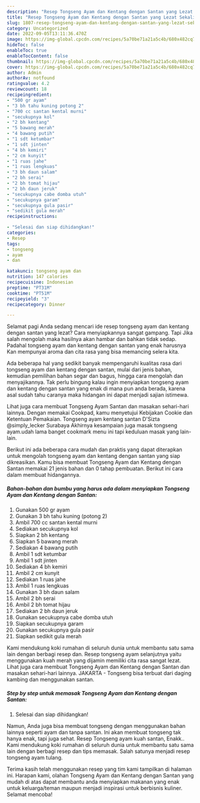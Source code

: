```yaml
---
description: "Resep Tongseng Ayam dan Kentang dengan Santan yang Lezat Sekali"
title: "Resep Tongseng Ayam dan Kentang dengan Santan yang Lezat Sekali"
slug: 1807-resep-tongseng-ayam-dan-kentang-dengan-santan-yang-lezat-sekali
category: Uncategorized
date: 2022-09-05T13:11:36.470Z
image: https://img-global.cpcdn.com/recipes/5a70be71a21a5c4b/680x482cq70/tongseng-ayam-dan-kentang-dengan-santan-foto-resep-utama.jpg
hideToc: false
enableToc: true
enableTocContent: false
thumbnail: https://img-global.cpcdn.com/recipes/5a70be71a21a5c4b/680x482cq70/tongseng-ayam-dan-kentang-dengan-santan-foto-resep-utama.jpg
cover: https://img-global.cpcdn.com/recipes/5a70be71a21a5c4b/680x482cq70/tongseng-ayam-dan-kentang-dengan-santan-foto-resep-utama.jpg
author: Admin
authorAv: notfound
ratingvalue: 4.2
reviewcount: 18
recipeingredient:
- "500 gr ayam"
- "3 bh tahu kuning potong 2"
- "700 cc santan kental murni"
- "secukupnya kol"
- "2 bh kentang"
- "5 bawang merah"
- "4 bawang putih"
- "1 sdt ketumbar"
- "1 sdt jinten"
- "4 bh kemiri"
- "2 cm kunyit"
- "1 ruas jahe"
- "1 ruas lengkuas"
- "3 bh daun salam"
- "2 bh serai"
- "2 bh tomat hijau"
- "2 bh daun jeruk"
- "secukupnya cabe domba utuh"
- "secukupnya garam"
- "secukupnya gula pasir"
- "sedikit gula merah"
recipeinstructions:

- "Selesai dan siap dihidangkan!"
categories:
- Resep
tags:
- tongseng
- ayam
- dan

katakunci: tongseng ayam dan 
nutrition: 147 calories
recipecuisine: Indonesian
preptime: "PT31M"
cooktime: "PT51M"
recipeyield: "3"
recipecategory: Dinner

---
```



Selamat pagi Anda sedang mencari ide resep tongseng ayam dan kentang dengan santan yang lezat? Cara menyiapkannya sangat gampang. Tapi Jika salah mengolah maka hasilnya akan hambar dan bahkan tidak sedap. Padahal tongseng ayam dan kentang dengan santan yang enak harusnya Kan mempunyai aroma dan cita rasa yang bisa memancing selera kita.


Ada beberapa hal yang sedikit banyak mempengaruhi kualitas rasa dari tongseng ayam dan kentang dengan santan, mulai dari jenis bahan, kemudian pemilihan bahan segar dan bagus, hingga cara mengolah dan menyajikannya. Tak perlu bingung kalau ingin menyiapkan tongseng ayam dan kentang dengan santan yang enak di mana pun anda berada, karena asal sudah tahu caranya maka hidangan ini dapat menjadi sajian istimewa.

Lihat juga cara membuat Tongseng Ayam Santan dan masakan sehari-hari lainnya. Dengan memakai Cookpad, kamu menyetujui Kebijakan Cookie dan Ketentuan Pemakaian. Tongseng ayam kentang santan D&#39;Sizta @simply_lecker Surabaya Akhirnya kesampaian juga masak tongseng ayam.udah lama banget cookmark menu ini tapi keduluan masak yang lain-lain.


Berikut ini ada beberapa cara mudah dan praktis yang dapat diterapkan untuk mengolah tongseng ayam dan kentang dengan santan yang siap dikreasikan. Kamu bisa membuat Tongseng Ayam dan Kentang dengan Santan memakai 21 jenis bahan dan 0 tahap pembuatan. Berikut ini cara dalam membuat hidangannya.

<!--inarticleads1-->

##### Bahan-bahan dan bumbu yang harus ada dalam menyiapkan Tongseng Ayam dan Kentang dengan Santan:

1. Gunakan 500 gr ayam
1. Gunakan 3 bh tahu kuning (potong 2)
1. Ambil 700 cc santan kental murni
1. Sediakan secukupnya kol
1. Siapkan 2 bh kentang
1. Siapkan 5 bawang merah
1. Sediakan 4 bawang putih
1. Ambil 1 sdt ketumbar
1. Ambil 1 sdt jinten
1. Sediakan 4 bh kemiri
1. Ambil 2 cm kunyit
1. Sediakan 1 ruas jahe
1. Ambil 1 ruas lengkuas
1. Gunakan 3 bh daun salam
1. Ambil 2 bh serai
1. Ambil 2 bh tomat hijau
1. Sediakan 2 bh daun jeruk
1. Gunakan secukupnya cabe domba utuh
1. Siapkan secukupnya garam
1. Gunakan secukupnya gula pasir
1. Siapkan sedikit gula merah


Kami mendukung koki rumahan di seluruh dunia untuk membantu satu sama lain dengan berbagi resep dan. Resep tongseng ayam selanjutnya yaitu menggunakan kuah merah yang dijamin memiliki cita rasa sangat lezat. Lihat juga cara membuat Tongseng Ayam dan Kentang dengan Santan dan masakan sehari-hari lainnya. JAKARTA - Tongseng bisa terbuat dari daging kambing dan menggunakan santan. 

<!--inarticleads2-->

##### Step by step untuk memasak Tongseng Ayam dan Kentang dengan Santan:


1. Selesai dan siap dihidangkan!

Namun, Anda juga bisa membuat tongseng dengan menggunakan bahan lainnya seperti ayam dan tanpa santan. Ini akan membuat tongseng tak hanya enak, tapi juga sehat. Resep Tongseng ayam kuah santan, Enakk.. Kami mendukung koki rumahan di seluruh dunia untuk membantu satu sama lain dengan berbagi resep dan tips memasak. Salah satunya menjadi resep tongseng ayam tulang. 

Terima kasih telah menggunakan resep yang tim kami tampilkan di halaman ini. Harapan kami, olahan Tongseng Ayam dan Kentang dengan Santan yang mudah di atas dapat membantu anda menyiapkan makanan yang enak untuk keluarga/teman maupun menjadi inspirasi untuk berbisnis kuliner. Selamat mencoba!
